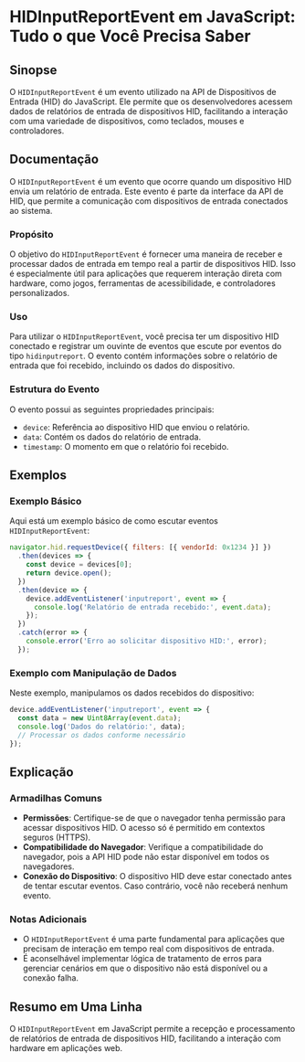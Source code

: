 <!--
Meta Description: # HIDInputReportEvent em JavaScript: Tudo o que Você Precisa Saber ## Sinopse O `HIDInputReportEvent` é um evento utilizado na API de Dispositivos de ...
Meta Keywords: hid, que, entrada, dispositivo, hidinputreportevent
-->

# HIDInputReportEvent em JavaScript: Tudo o que Você Precisa Saber

## Sinopse
O `HIDInputReportEvent` é um evento utilizado na API de Dispositivos de Entrada (HID) do JavaScript. Ele permite que os desenvolvedores acessem dados de relatórios de entrada de dispositivos HID, facilitando a interação com uma variedade de dispositivos, como teclados, mouses e controladores.

## Documentação
O `HIDInputReportEvent` é um evento que ocorre quando um dispositivo HID envia um relatório de entrada. Este evento é parte da interface da API de HID, que permite a comunicação com dispositivos de entrada conectados ao sistema.

### Propósito
O objetivo do `HIDInputReportEvent` é fornecer uma maneira de receber e processar dados de entrada em tempo real a partir de dispositivos HID. Isso é especialmente útil para aplicações que requerem interação direta com hardware, como jogos, ferramentas de acessibilidade, e controladores personalizados.

### Uso
Para utilizar o `HIDInputReportEvent`, você precisa ter um dispositivo HID conectado e registrar um ouvinte de eventos que escute por eventos do tipo `hidinputreport`. O evento contém informações sobre o relatório de entrada que foi recebido, incluindo os dados do dispositivo.

### Estrutura do Evento
O evento possui as seguintes propriedades principais:
- `device`: Referência ao dispositivo HID que enviou o relatório.
- `data`: Contém os dados do relatório de entrada.
- `timestamp`: O momento em que o relatório foi recebido.

## Exemplos

### Exemplo Básico
Aqui está um exemplo básico de como escutar eventos `HIDInputReportEvent`:

```javascript
navigator.hid.requestDevice({ filters: [{ vendorId: 0x1234 }] })
  .then(devices => {
    const device = devices[0];
    return device.open();
  })
  .then(device => {
    device.addEventListener('inputreport', event => {
      console.log('Relatório de entrada recebido:', event.data);
    });
  })
  .catch(error => {
    console.error('Erro ao solicitar dispositivo HID:', error);
  });
```

### Exemplo com Manipulação de Dados
Neste exemplo, manipulamos os dados recebidos do dispositivo:

```javascript
device.addEventListener('inputreport', event => {
  const data = new Uint8Array(event.data);
  console.log('Dados do relatório:', data);
  // Processar os dados conforme necessário
});
```

## Explicação
### Armadilhas Comuns
- **Permissões**: Certifique-se de que o navegador tenha permissão para acessar dispositivos HID. O acesso só é permitido em contextos seguros (HTTPS).
- **Compatibilidade do Navegador**: Verifique a compatibilidade do navegador, pois a API HID pode não estar disponível em todos os navegadores.
- **Conexão do Dispositivo**: O dispositivo HID deve estar conectado antes de tentar escutar eventos. Caso contrário, você não receberá nenhum evento.

### Notas Adicionais
- O `HIDInputReportEvent` é uma parte fundamental para aplicações que precisam de interação em tempo real com dispositivos de entrada.
- É aconselhável implementar lógica de tratamento de erros para gerenciar cenários em que o dispositivo não está disponível ou a conexão falha.

## Resumo em Uma Linha
O `HIDInputReportEvent` em JavaScript permite a recepção e processamento de relatórios de entrada de dispositivos HID, facilitando a interação com hardware em aplicações web.